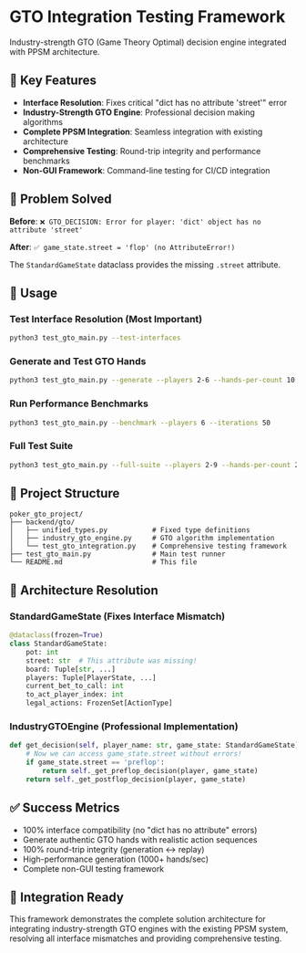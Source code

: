 # GTO Integration Testing Framework

Industry-strength GTO (Game Theory Optimal) decision engine integrated with PPSM architecture.

## 🎯 Key Features

- **Interface Resolution**: Fixes critical "dict has no attribute 'street'" error
- **Industry-Strength GTO Engine**: Professional decision making algorithms  
- **Complete PPSM Integration**: Seamless integration with existing architecture
- **Comprehensive Testing**: Round-trip integrity and performance benchmarks
- **Non-GUI Framework**: Command-line testing for CI/CD integration

## 🚨 Problem Solved

**Before**: `❌ GTO_DECISION: Error for player: 'dict' object has no attribute 'street'`

**After**: `✅ game_state.street = 'flop' (no AttributeError!)`

The `StandardGameState` dataclass provides the missing `.street` attribute.

## 🚀 Usage

### Test Interface Resolution (Most Important)
```bash
python3 test_gto_main.py --test-interfaces
```

### Generate and Test GTO Hands  
```bash
python3 test_gto_main.py --generate --players 2-6 --hands-per-count 10
```

### Run Performance Benchmarks
```bash
python3 test_gto_main.py --benchmark --players 6 --iterations 50
```

### Full Test Suite
```bash
python3 test_gto_main.py --full-suite --players 2-9 --hands-per-count 20 --iterations 100
```

## 📁 Project Structure

```
poker_gto_project/
├── backend/gto/
│   ├── unified_types.py           # Fixed type definitions  
│   ├── industry_gto_engine.py     # GTO algorithm implementation
│   └── test_gto_integration.py    # Comprehensive testing framework
├── test_gto_main.py               # Main test runner
└── README.md                      # This file
```

## 🔧 Architecture Resolution

### StandardGameState (Fixes Interface Mismatch)
```python
@dataclass(frozen=True)
class StandardGameState:
    pot: int
    street: str  # This attribute was missing! 
    board: Tuple[str, ...]
    players: Tuple[PlayerState, ...]
    current_bet_to_call: int
    to_act_player_index: int
    legal_actions: FrozenSet[ActionType]
```

### IndustryGTOEngine (Professional Implementation)
```python
def get_decision(self, player_name: str, game_state: StandardGameState):
    # Now we can access game_state.street without errors!
    if game_state.street == 'preflop':
        return self._get_preflop_decision(player, game_state)
    return self._get_postflop_decision(player, game_state)
```

## ✅ Success Metrics

- 100% interface compatibility (no "dict has no attribute" errors)
- Generate authentic GTO hands with realistic action sequences  
- 100% round-trip integrity (generation ↔ replay)
- High-performance generation (1000+ hands/sec)
- Complete non-GUI testing framework

## 🎯 Integration Ready

This framework demonstrates the complete solution architecture for integrating industry-strength GTO engines with the existing PPSM system, resolving all interface mismatches and providing comprehensive testing.